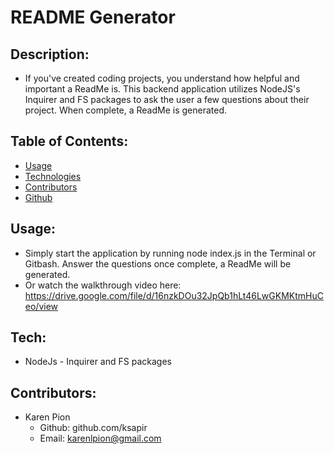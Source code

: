 # README Generator

## Description:
- If you've created coding projects, you understand how helpful and important a ReadMe is. This backend application utilizes NodeJS's Inquirer and FS packages to ask the user a few questions about their project. When complete, a ReadMe is generated.

## Table of Contents:
- [Usage](#usage)
- [Technologies](#tech)
- [Contributors](#contributors)
- [Github](#github)


## Usage:
- Simply start the application by running node index.js in the Terminal or Gitbash. Answer the questions once complete, a ReadMe will be generated.
- Or watch the walkthrough video here:
https://drive.google.com/file/d/16nzkDOu32JpQb1hLt46LwGKMKtmHuCeo/view

## Tech:
- NodeJs - Inquirer and FS packages

## Contributors:
- Karen Pion
    -   Github: github.com/ksapir
    -   Email: karenlpion@gmail.com
